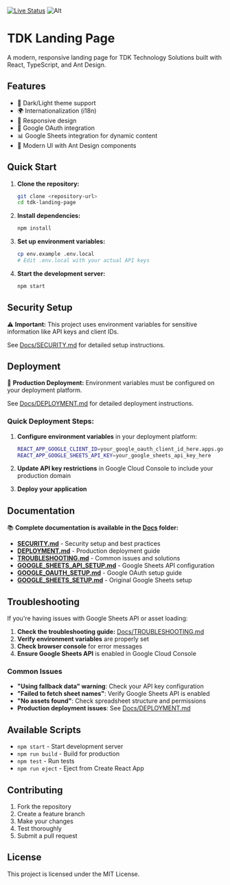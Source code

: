 [![Live Status](https://api.netlify.com/api/v1/badges/809534d6-d814-449f-a5b1-6839ea749cfd/deploy-status)](https://app.netlify.com/sites/tdk-landing-page/deploys)
![Alt](https://repobeats.axiom.co/api/embed/1829da821be0f91393cda8b77e94d9bfe46146b0.svg "Repobeats analytics image")

# TDK Landing Page

A modern, responsive landing page for TDK Technology Solutions built with React, TypeScript, and Ant Design.

## Features

- 🌙 Dark/Light theme support
- 🌍 Internationalization (i18n)
- 📱 Responsive design
- 🔐 Google OAuth integration
- 📊 Google Sheets integration for dynamic content
- 🎨 Modern UI with Ant Design components

## Quick Start

1. **Clone the repository:**
   ```bash
   git clone <repository-url>
   cd tdk-landing-page
   ```

2. **Install dependencies:**
   ```bash
   npm install
   ```

3. **Set up environment variables:**
   ```bash
   cp env.example .env.local
   # Edit .env.local with your actual API keys
   ```

4. **Start the development server:**
   ```bash
   npm start
   ```

## Security Setup

⚠️ **Important:** This project uses environment variables for sensitive information like API keys and client IDs.

See [Docs/SECURITY.md](./Docs/SECURITY.md) for detailed setup instructions.

## Deployment

🚀 **Production Deployment:** Environment variables must be configured on your deployment platform.

See [Docs/DEPLOYMENT.md](./Docs/DEPLOYMENT.md) for detailed deployment instructions.

### Quick Deployment Steps:

1. **Configure environment variables** in your deployment platform:
   ```bash
   REACT_APP_GOOGLE_CLIENT_ID=your_google_oauth_client_id_here.apps.googleusercontent.com
   REACT_APP_GOOGLE_SHEETS_API_KEY=your_google_sheets_api_key_here
   ```

2. **Update API key restrictions** in Google Cloud Console to include your production domain

3. **Deploy your application**

## Documentation

📚 **Complete documentation is available in the [Docs](./Docs/) folder:**

- **[SECURITY.md](./Docs/SECURITY.md)** - Security setup and best practices
- **[DEPLOYMENT.md](./Docs/DEPLOYMENT.md)** - Production deployment guide
- **[TROUBLESHOOTING.md](./Docs/TROUBLESHOOTING.md)** - Common issues and solutions
- **[GOOGLE_SHEETS_API_SETUP.md](./Docs/GOOGLE_SHEETS_API_SETUP.md)** - Google Sheets API configuration
- **[GOOGLE_OAUTH_SETUP.md](./Docs/GOOGLE_OAUTH_SETUP.md)** - Google OAuth setup guide
- **[GOOGLE_SHEETS_SETUP.md](./Docs/GOOGLE_SHEETS_SETUP.md)** - Original Google Sheets setup

## Troubleshooting

If you're having issues with Google Sheets API or asset loading:

1. **Check the troubleshooting guide:** [Docs/TROUBLESHOOTING.md](./Docs/TROUBLESHOOTING.md)
2. **Verify environment variables** are properly set
3. **Check browser console** for error messages
4. **Ensure Google Sheets API** is enabled in Google Cloud Console

### Common Issues

- **"Using fallback data" warning**: Check your API key configuration
- **"Failed to fetch sheet names"**: Verify Google Sheets API is enabled
- **"No assets found"**: Check spreadsheet structure and permissions
- **Production deployment issues**: See [Docs/DEPLOYMENT.md](./Docs/DEPLOYMENT.md)

## Available Scripts

- `npm start` - Start development server
- `npm run build` - Build for production
- `npm test` - Run tests
- `npm run eject` - Eject from Create React App

## Contributing

1. Fork the repository
2. Create a feature branch
3. Make your changes
4. Test thoroughly
5. Submit a pull request

## License

This project is licensed under the MIT License.
